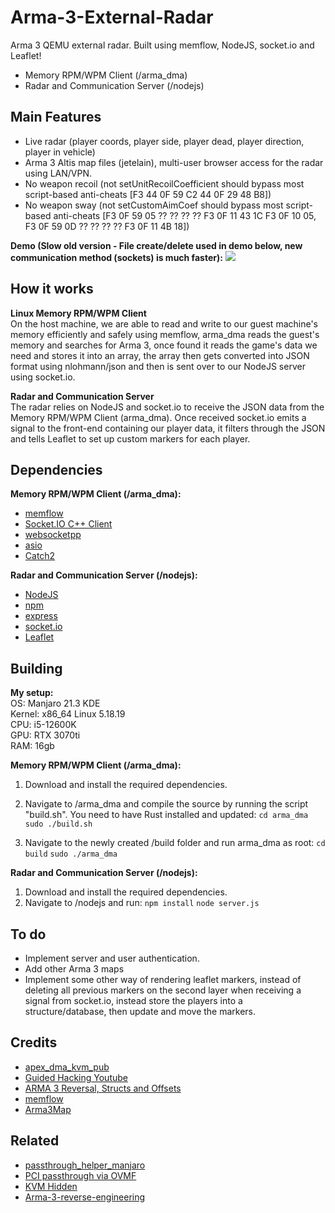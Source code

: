 # Arma-3-External-Radar
Arma 3 QEMU external radar. Built using memflow, NodeJS, socket.io and Leaflet! 

* Memory RPM/WPM Client (/arma_dma)
* Radar and Communication Server (/nodejs)

## Main Features

* Live radar (player coords, player side, player dead, player direction, player in vehicle)
* Arma 3 Altis map files (jetelain), multi-user browser access for the radar using LAN/VPN.
* No weapon recoil (not setUnitRecoilCoefficient should bypass most script-based anti-cheats [F3 44 0F 59 C2 44 0F 29 48 B8])
* No weapon sway (not setCustomAimCoef should bypass most script-based anti-cheats [F3 0F 59 05 ?? ?? ?? ?? F3 0F 11 43 1C F3 0F 10 05, F3 0F 59 0D ?? ?? ?? ?? F3 0F 11 4B 18])

<b>Demo (Slow old version - File create/delete used in demo below, new communication method (sockets) is much faster):</b>
![](https://github.com/Apex-master/Arma-3-External-Radar/blob/main/exmp.gif)

## How it works
<b>Linux Memory RPM/WPM Client</b><br/>
On the host machine, we are able to read and write to our guest machine's memory efficiently and safely using memflow, arma_dma reads the guest's memory and searches for Arma 3, once found it reads the game's data we need and stores it into an array, the array then gets converted into JSON format using nlohmann/json and then is sent over to our NodeJS server using socket.io.

<b>Radar and Communication Server</b><br/>
The radar relies on NodeJS and socket.io to receive the JSON data from the Memory RPM/WPM Client (arma_dma). Once received socket.io emits a signal to the front-end containing our player data, it filters through the JSON and tells Leaflet to set up custom markers for each player.

## Dependencies
<b>Memory RPM/WPM Client (/arma_dma):</b>
* [memflow](https://github.com/memflow/memflow)
* [Socket.IO C++ Client](https://github.com/socketio/socket.io-client-cpp)
* [websocketpp](https://github.com/zaphoyd/websocketpp)
* [asio](https://github.com/chriskohlhoff/asio)
* [Catch2](https://github.com/catchorg/Catch2/tree/9c07718b5f779bc1405f98ca6b5b693026f6eac7)

<b>Radar and Communication Server (/nodejs):</b>
* [NodeJS](https://github.com/nodejs/node)
* [npm](https://github.com/npm)
* [express](https://www.npmjs.com/package/express)
* [socket.io](https://www.npmjs.com/package/socket.io)
* [Leaflet](https://github.com/Leaflet/Leaflet)

## Building



<b>My setup:</b> </br>
OS: Manjaro 21.3 KDE </br>
Kernel: x86_64 Linux 5.18.19 </br>
CPU: i5-12600K </br>
GPU: RTX 3070ti </br>
RAM: 16gb </br>

<b>Memory RPM/WPM Client (/arma_dma):</b>
1. Download and install the required dependencies.
2. Navigate to /arma_dma and compile the source by running the script "build.sh". You need to have Rust installed and updated:
`cd arma_dma`
`sudo ./build.sh`

3. Navigate to the newly created /build folder and run arma_dma as root:
`cd build`
`sudo ./arma_dma`

<b>Radar and Communication Server (/nodejs):</b>
1. Download and install the required dependencies.
2. Navigate to /nodejs and run:
`npm install`
`node server.js`

## To do
* Implement server and user authentication.
* Add other Arma 3 maps
* Implement some other way of rendering leaflet markers, instead of deleting all previous markers on the second layer when receiving a signal from socket.io, instead store the players into a structure/database, then update and move the markers.

## Credits
* [apex_dma_kvm_pub](https://github.com/MisterY52/apex_dma_kvm_pub)
* [Guided Hacking Youtube](https://www.youtube.com/c/GuidedHacking)
* [ARMA 3 Reversal, Structs and Offsets](https://www.unknowncheats.me/forum/arma-3-a/114242-arma-3-reversal-structs-offsets.html)
* [memflow](https://github.com/memflow/memflow)
* [Arma3Map](https://github.com/jetelain/Arma3Map)


## Related
* [passthrough_helper_manjaro](https://github.com/pavolelsig/passthrough_helper_manjaro)
* [PCI passthrough via OVMF](https://wiki.archlinux.org/title/PCI_passthrough_via_OVMF)
* [KVM Hidden](https://gitlab.com/DonnerPartyOf1/kvm-hidden)
* [Arma-3-reverse-engineering](https://github.com/Apex-master/Arma-3-reverse-engineering)
